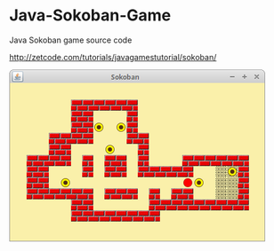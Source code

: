 # Java-Sokoban-Game
Java Sokoban game source code

http://zetcode.com/tutorials/javagamestutorial/sokoban/

![Sokoban game screenshot](sokoban_game.png)
